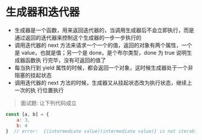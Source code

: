 # 生成器和迭代器
- 生成器是一个函数，用来返回迭代器的，当调用生成器后不会立即执行，而是通过返回的迭代器来控制这个生成器的一步一步执行的
- 调用迭代器的 next 方法来请求一个一个的值，返回的对象有两个属性，一个是 value，也就是值；另一个是 done，是个布尔类型，done 为 true 说明生成器函数执 行完毕，没有可返回的值了
- 每当执行到 yield 属性的时候，都会返回一个对象，这时候生成器处于一个非阻塞的挂起状态
- 调用迭代器的 next 方法的时候，生成器又从挂起状态改为执行状态，继续上一次的执 行位置执行


> 面试题: 让下列代码成立
```js
const [a, b] = {
    a: 3,
    b: 4
}  // error:  {(intermediate value)(intermediate value)} is not iterable
```
